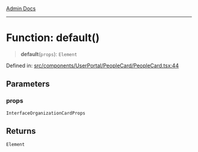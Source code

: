 [Admin Docs](/)

***

# Function: default()

> **default**(`props`): `Element`

Defined in: [src/components/UserPortal/PeopleCard/PeopleCard.tsx:44](https://github.com/PalisadoesFoundation/talawa-admin/blob/main/src/components/UserPortal/PeopleCard/PeopleCard.tsx#L44)

## Parameters

### props

`InterfaceOrganizationCardProps`

## Returns

`Element`
